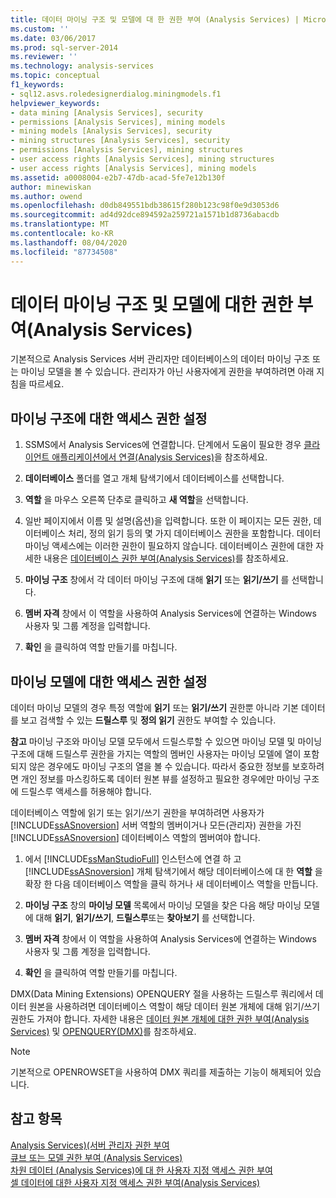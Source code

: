 ```yaml
---
title: 데이터 마이닝 구조 및 모델에 대 한 권한 부여 (Analysis Services) | Microsoft Docs
ms.custom: ''
ms.date: 03/06/2017
ms.prod: sql-server-2014
ms.reviewer: ''
ms.technology: analysis-services
ms.topic: conceptual
f1_keywords:
- sql12.asvs.roledesignerdialog.miningmodels.f1
helpviewer_keywords:
- data mining [Analysis Services], security
- permissions [Analysis Services], mining models
- mining models [Analysis Services], security
- mining structures [Analysis Services], security
- permissions [Analysis Services], mining structures
- user access rights [Analysis Services], mining structures
- user access rights [Analysis Services], mining models
ms.assetid: a0008004-e2b7-47db-acad-5fe7e12b130f
author: minewiskan
ms.author: owend
ms.openlocfilehash: d0db849551bdb38615f280b123c98f0e9d3053d6
ms.sourcegitcommit: ad4d92dce894592a259721a1571b1d8736abacdb
ms.translationtype: MT
ms.contentlocale: ko-KR
ms.lasthandoff: 08/04/2020
ms.locfileid: "87734508"
---
```

# <a name="grant-permissions-on-data-mining-structures-and-models-analysis-services"></a>데이터 마이닝 구조 및 모델에 대한 권한 부여(Analysis Services)
  기본적으로 Analysis Services 서버 관리자만 데이터베이스의 데이터 마이닝 구조 또는 마이닝 모델을 볼 수 있습니다. 관리자가 아닌 사용자에게 권한을 부여하려면 아래 지침을 따르세요.  
  
## <a name="set-permissions-to-access-a-mining-structure"></a>마이닝 구조에 대한 액세스 권한 설정  
  
1.  SSMS에서 Analysis Services에 연결합니다. 단계에서 도움이 필요한 경우 [클라이언트 애플리케이션에서 연결&#40;Analysis Services&#41;](../instances/connect-from-client-applications-analysis-services.md)을 참조하세요.  
  
2.  **데이터베이스** 폴더를 열고 개체 탐색기에서 데이터베이스를 선택합니다.  
  
3.  **역할** 을 마우스 오른쪽 단추로 클릭하고 **새 역할**을 선택합니다.  
  
4.  일반 페이지에서 이름 및 설명(옵션)을 입력합니다. 또한 이 페이지는 모든 권한, 데이터베이스 처리, 정의 읽기 등의 몇 가지 데이터베이스 권한을 포함합니다. 데이터 마이닝 액세스에는 이러한 권한이 필요하지 않습니다. 데이터베이스 권한에 대한 자세한 내용은 [데이터베이스 권한 부여&#40;Analysis Services&#41;](grant-database-permissions-analysis-services.md)를 참조하세요.  
  
5.  **마이닝 구조** 창에서 각 데이터 마이닝 구조에 대해 **읽기** 또는 **읽기/쓰기**  를 선택합니다.  
  
6.  **멤버 자격** 창에서 이 역할을 사용하여 Analysis Services에 연결하는 Windows 사용자 및 그룹 계정을 입력합니다.  
  
7.  **확인** 을 클릭하여 역할 만들기를 마칩니다.  
  
## <a name="set-permissions-to-access-a-mining-model"></a>마이닝 모델에 대한 액세스 권한 설정  
 데이터 마이닝 모델의 경우 특정 역할에 **읽기** 또는 **읽기/쓰기** 권한뿐 아니라 기본 데이터를 보고 검색할 수 있는 **드릴스루** 및 **정의 읽기** 권한도 부여할 수 있습니다.  
  
 **참고** 마이닝 구조와 마이닝 모델 모두에서 드릴스루할 수 있으면 마이닝 모델 및 마이닝 구조에 대해 드릴스루 권한을 가지는 역할의 멤버인 사용자는 마이닝 모델에 열이 포함되지 않은 경우에도 마이닝 구조의 열을 볼 수 있습니다. 따라서 중요한 정보를 보호하려면 개인 정보를 마스킹하도록 데이터 원본 뷰를 설정하고 필요한 경우에만 마이닝 구조에 드릴스루 액세스를 허용해야 합니다.  
  
 데이터베이스 역할에 읽기 또는 읽기/쓰기 권한을 부여하려면 사용자가 [!INCLUDE[ssASnoversion](../../includes/ssasnoversion-md.md)] 서버 역할의 멤버이거나 모든(관리자) 권한을 가진 [!INCLUDE[ssASnoversion](../../includes/ssasnoversion-md.md)] 데이터베이스 역할의 멤버여야 합니다.  
  
1.  에서 [!INCLUDE[ssManStudioFull](../../includes/ssmanstudiofull-md.md)] 인스턴스에 연결 하 고 [!INCLUDE[ssASnoversion](../../includes/ssasnoversion-md.md)] 개체 탐색기에서 해당 데이터베이스에 대 한 **역할** 을 확장 한 다음 데이터베이스 역할을 클릭 하거나 새 데이터베이스 역할을 만듭니다.  
  
2.  **마이닝 구조** 창의 **마이닝 모델** 목록에서 마이닝 모델을 찾은 다음 해당 마이닝 모델에 대해 **읽기**, **읽기/쓰기**, **드릴스루**또는 **찾아보기** 를 선택합니다.  
  
3.  **멤버 자격** 창에서 이 역할을 사용하여 Analysis Services에 연결하는 Windows 사용자 및 그룹 계정을 입력합니다.  
  
4.  **확인** 을 클릭하여 역할 만들기를 마칩니다.  
  
 DMX(Data Mining Extensions) OPENQUERY 절을 사용하는 드릴스루 쿼리에서 데이터 원본을 사용하려면 데이터베이스 역할이 해당 데이터 원본 개체에 대해 읽기/쓰기 권한도 가져야 합니다. 자세한 내용은 [데이터 원본 개체에 대한 권한 부여&#40;Analysis Services&#41;](grant-permissions-on-a-data-source-object-analysis-services.md) 및 [OPENQUERY&#40;DMX&#41;](/sql/dmx/source-data-query-openquery)를 참조하세요.  
  
> [!NOTE]  
>  기본적으로 OPENROWSET을 사용하여 DMX 쿼리를 제출하는 기능이 해제되어 있습니다.  
  
## <a name="see-also"></a>참고 항목  
 [Analysis Services&#41;&#40;서버 관리자 권한 부여](../instances/grant-server-admin-rights-to-an-analysis-services-instance.md)   
 [큐브 또는 모델 권한 부여 &#40;Analysis Services&#41;](grant-cube-or-model-permissions-analysis-services.md)   
 [차원 데이터 &#40;Analysis Services&#41;에 대 한 사용자 지정 액세스 권한 부여](grant-custom-access-to-dimension-data-analysis-services.md)   
 [셀 데이터에 대한 사용자 지정 액세스 권한 부여&#40;Analysis Services&#41;](grant-custom-access-to-cell-data-analysis-services.md)  
  
  
